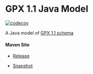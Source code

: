 # GPX 1.1 Java Model

[![codecov](https://codecov.io/gh/bremersee/gpx-model/branch/develop/graph/badge.svg)](https://codecov.io/gh/bremersee/gpx-model)

A Java model of [GPX 1.1 schema](http://www.topografix.com/GPX/1/1)

#### Maven Site

- [Release](https://bremersee.github.io/gpx-model/index.html)

- [Snapshot](https://nexus.bremersee.org/repository/maven-sites/gpx-model/2.0.0-SNAPSHOT/index.html)
